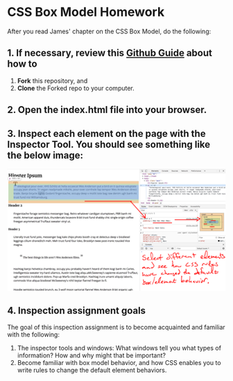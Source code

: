 # CSS Box Model Homework

After you read James' chapter on the CSS Box Model, do the following:

## 1. If necessary, review this [Github Guide](https://guides.github.com/activities/forking/) about how to
1. **Fork** this repository, and
2. **Clone** the Forked repo to your computer.

## 2. Open the index.html file into your browser.

## 3. Inspect each element on the page with the Inspector Tool. You should see something like the below image:

<img src="assets/img/inspector-box-model.png" alt="Screen capture that shows the result of the third step." />

## 4. Inspection assignment goals

The goal of this inspection assignment is to become acquainted and familiar with the following:

1. The inspector tools and windows: What windows tell you what types of information? How and why might that be important?
2. Become familiar with box model behavior, and how CSS enables you to write rules to change the default element behaviors.

